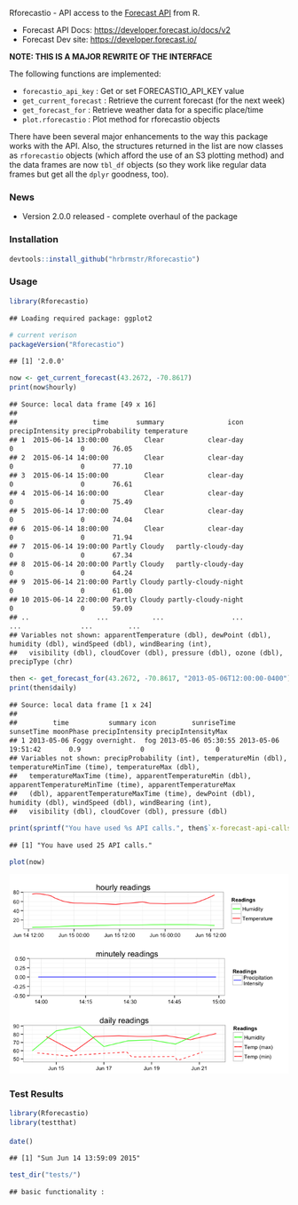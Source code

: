 Rforecastio - API access to the [Forecast API](https://developer.forecast.io/docs/v2) from R.

-   Forecast API Docs: <https://developer.forecast.io/docs/v2>
-   Forecast Dev site: <https://developer.forecast.io/>

**NOTE: THIS IS A MAJOR REWRITE OF THE INTERFACE**

The following functions are implemented:

-   `forecastio_api_key` : Get or set FORECASTIO\_API\_KEY value
-   `get_current_forecast` : Retrieve the current forecast (for the next week)
-   `get_forecast_for` : Retrieve weather data for a specific place/time
-   `plot.rforecastio` : Plot method for rforecastio objects

There have been several major enhancements to the way this package works with the API. Also, the structures returned in the list are now classes as `rforecastio` objects (which afford the use of an S3 plotting method) and the data frames are now `tbl_df` objects (so they work like regular data frames but get all the `dplyr` goodness, too).

### News

-   Version 2.0.0 released - complete overhaul of the package

### Installation

``` r
devtools::install_github("hrbrmstr/Rforecastio")
```

### Usage

``` r
library(Rforecastio)
```

    ## Loading required package: ggplot2

``` r
# current verison
packageVersion("Rforecastio")
```

    ## [1] '2.0.0'

``` r
now <- get_current_forecast(43.2672, -70.8617)
print(now$hourly)
```

    ## Source: local data frame [49 x 16]
    ## 
    ##                   time       summary                icon precipIntensity precipProbability temperature
    ## 1  2015-06-14 13:00:00         Clear           clear-day               0                 0       76.05
    ## 2  2015-06-14 14:00:00         Clear           clear-day               0                 0       77.10
    ## 3  2015-06-14 15:00:00         Clear           clear-day               0                 0       76.61
    ## 4  2015-06-14 16:00:00         Clear           clear-day               0                 0       75.49
    ## 5  2015-06-14 17:00:00         Clear           clear-day               0                 0       74.04
    ## 6  2015-06-14 18:00:00         Clear           clear-day               0                 0       71.94
    ## 7  2015-06-14 19:00:00 Partly Cloudy   partly-cloudy-day               0                 0       67.34
    ## 8  2015-06-14 20:00:00 Partly Cloudy   partly-cloudy-day               0                 0       64.24
    ## 9  2015-06-14 21:00:00 Partly Cloudy partly-cloudy-night               0                 0       61.00
    ## 10 2015-06-14 22:00:00 Partly Cloudy partly-cloudy-night               0                 0       59.09
    ## ..                 ...           ...                 ...             ...               ...         ...
    ## Variables not shown: apparentTemperature (dbl), dewPoint (dbl), humidity (dbl), windSpeed (dbl), windBearing (int),
    ##   visibility (dbl), cloudCover (dbl), pressure (dbl), ozone (dbl), precipType (chr)

``` r
then <- get_forecast_for(43.2672, -70.8617, "2013-05-06T12:00:00-0400")
print(then$daily)
```

    ## Source: local data frame [1 x 24]
    ## 
    ##         time          summary icon         sunriseTime          sunsetTime moonPhase precipIntensity precipIntensityMax
    ## 1 2013-05-06 Foggy overnight.  fog 2013-05-06 05:30:55 2013-05-06 19:51:42       0.9               0                  0
    ## Variables not shown: precipProbability (int), temperatureMin (dbl), temperatureMinTime (time), temperatureMax (dbl),
    ##   temperatureMaxTime (time), apparentTemperatureMin (dbl), apparentTemperatureMinTime (time), apparentTemperatureMax
    ##   (dbl), apparentTemperatureMaxTime (time), dewPoint (dbl), humidity (dbl), windSpeed (dbl), windBearing (int),
    ##   visibility (dbl), cloudCover (dbl), pressure (dbl)

``` r
print(sprintf("You have used %s API calls.", then$`x-forecast-api-calls`))
```

    ## [1] "You have used 25 API calls."

``` r
plot(now)
```

![](README_files/figure-markdown_github/unnamed-chunk-3-1.png)

### Test Results

``` r
library(Rforecastio)
library(testthat)

date()
```

    ## [1] "Sun Jun 14 13:59:09 2015"

``` r
test_dir("tests/")
```

    ## basic functionality :

